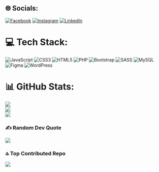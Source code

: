 
## 🌐 Socials:
[![Facebook](https://img.shields.io/badge/Facebook-%231877F2.svg?logo=Facebook&logoColor=white)](https://facebook.com/touseef.ali.01) [![Instagram](https://img.shields.io/badge/Instagram-%23E4405F.svg?logo=Instagram&logoColor=white)](https://instagram.com/touseef_ali_) [![LinkedIn](https://img.shields.io/badge/LinkedIn-%230077B5.svg?logo=linkedin&logoColor=white)](https://linkedin.com/in/touseefalichohan) 

# 💻 Tech Stack:
![JavaScript](https://img.shields.io/badge/javascript-%23323330.svg?style=for-the-badge&logo=javascript&logoColor=%23F7DF1E) ![CSS3](https://img.shields.io/badge/css3-%231572B6.svg?style=for-the-badge&logo=css3&logoColor=white) ![HTML5](https://img.shields.io/badge/html5-%23E34F26.svg?style=for-the-badge&logo=html5&logoColor=white) ![PHP](https://img.shields.io/badge/php-%23777BB4.svg?style=for-the-badge&logo=php&logoColor=white) ![Bootstrap](https://img.shields.io/badge/bootstrap-%238511FA.svg?style=for-the-badge&logo=bootstrap&logoColor=white) ![SASS](https://img.shields.io/badge/SASS-hotpink.svg?style=for-the-badge&logo=SASS&logoColor=white) ![MySQL](https://img.shields.io/badge/mysql-4479A1.svg?style=for-the-badge&logo=mysql&logoColor=white) ![Figma](https://img.shields.io/badge/figma-%23F24E1E.svg?style=for-the-badge&logo=figma&logoColor=white) ![WordPress](https://img.shields.io/badge/WordPress-%23117AC9.svg?style=for-the-badge&logo=WordPress&logoColor=white)
# 📊 GitHub Stats:
![](https://github-readme-stats.vercel.app/api?username=touseefali01&theme=dark&hide_border=false&include_all_commits=false&count_private=false)<br/>
![](https://github-readme-streak-stats.herokuapp.com/?user=touseefali01&theme=dark&hide_border=false)<br/>
![](https://github-readme-stats.vercel.app/api/top-langs/?username=touseefali01&theme=dark&hide_border=false&include_all_commits=false&count_private=false&layout=compact)

### ✍️ Random Dev Quote
![](https://quotes-github-readme.vercel.app/api?type=horizontal&theme=radical)

### 🔝 Top Contributed Repo
![](https://github-contributor-stats.vercel.app/api?username=touseefali01&limit=5&theme=dark&combine_all_yearly_contributions=true)

<!-- Proudly created with GPRM ( https://gprm.itsvg.in ) -->
